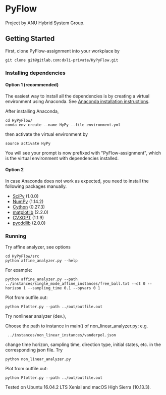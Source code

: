 # PyFlow

Project by ANU Hybrid System Group.

## Getting Started

First, clone PyFlow-assignment into your workplace by

```
git clone git@gitlab.com:dxli-private/HyPyFlow.git
```

### Installing dependencies
#### Option 1 (recommended)
The easiest way to install all the dependencies is by creating a virtual environment using Anaconda. See [Anaconda installation instructions](https://conda.io/docs/user-guide/install/index.html).

After installing Anaconda,
```
cd HyPyFlow/
conda env create --name HyPy --file environment.yml
```
then activate the virtual environment by
```
source activate HyPy
```
You will see your prompt is now prefixed with "PyFlow-assignment", which is the virtual environment with dependencies installed.

#### Option 2
In case Anaconda does not work as expected, you need to install the following packages manually.

- [SciPy](https://www.scipy.org/) (1.0.0)
- [NumPy](http://www.numpy.org/) (1.14.2)
- [Cython](http://cython.readthedocs.io/en/latest/src/quickstart/install.html) (0.27.3)
- [matplotlib](https://matplotlib.org/) (2.2.0)
- [CVXOPT](http://cvxopt.org/install/index.html) (1.1.9)
- [pycddlib](http://pycddlib.readthedocs.io/en/latest/) (2.0.0)

### Running

Try affine analyzer, see options
```
cd HyPyFlow/src
python affine_analyzer.py --help
```

For example:
```
python affine_analyzer.py --path ../instances/single_mode_affine_instances/free_ball.txt --dt 0 --horizon 1 --sampling_time 0.1 --opvars 0 1

```

Plot from outfile.out:
```
python Plotter.py --path ../out/outfile.out
```

Try nonlinear analyzer (dev.),
 
Choose the path to instance in main() of non_linear_analyzer.py; e.g. 
```
 ../instances/non_linear_instances/vanderpol.json
```
change time horizon, sampling time, direction type, initial states, etc. in the corresponding json file.
Try
```
python non_linear_analyzer.py
```
Plot from outfile.out:
```
python Plotter.py --path ../out/outfile.out
```
 

Tested on Ubuntu 16.04.2 LTS Xenial and macOS High Sierra (10.13.3).
